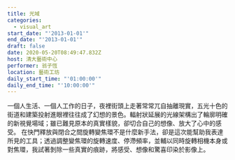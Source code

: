 ```yaml
---
title: 光域
categories:
  - visual_art
start_date: "'2013-01-01'"
end_date: "'2013-01-01'"
draft: false
date: 2020-05-20T08:49:47.832Z
host: 清大藝術中心
performer: 翁子恆
location: 藝術工坊
daily_start_time: "'01:00:00'"
daily_end_time: "'10:00:00'"
---
```


一個人生活、一個人工作的日子，夜裡街頭上走著常常兀自抽離現實，五光十色的街道和建築投射進眼裡往往成了幻想的景色。輻射狀延展的光線架構出了輪廓明確的新視覺場域；雖已難見原本的真實樣貌，卻切合自己的想像、放大了心中的感受。 在快門釋放與閉合之間旋轉變焦環不是什麼新手法，卻是這次能幫助我表達所見的工具；透過調整變焦環的旋轉速度、停滯頻率，並輔以同時旋轉相機本身或對焦環，我試著剝除一些真實的痕跡，將感受、想像和驚喜印染於影像上。 